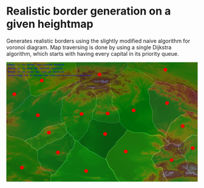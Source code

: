 # Realistic border generation on a given heightmap

Generates realistic borders using the slightly modified naive algorithm for voronoi diagram. Map traversing is done by using a single Dijkstra algorithm, which starts with having every capital in its priority queue.

![Screenshot](screenshot.png?raw=true)
